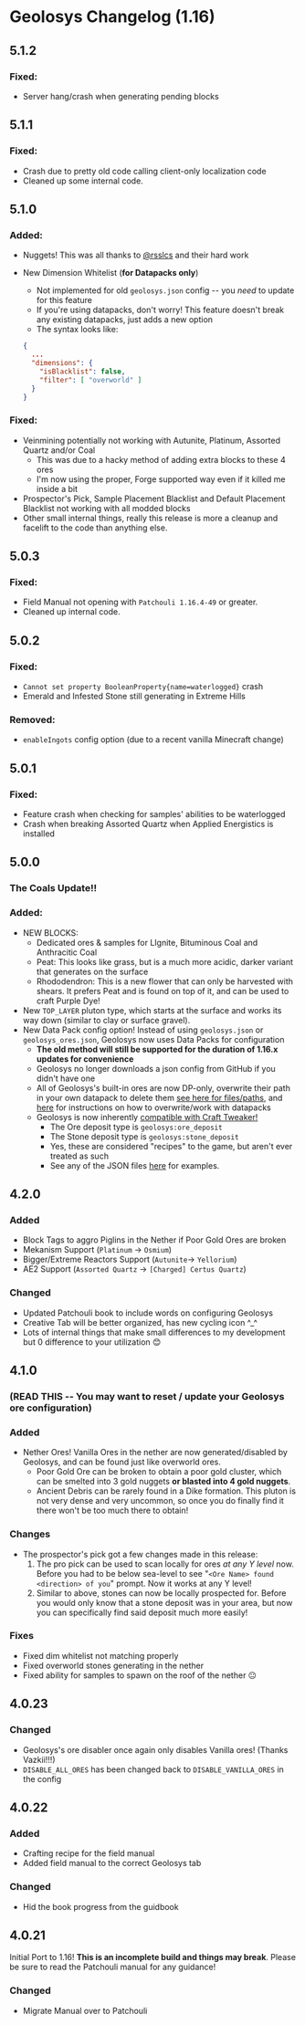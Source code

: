# Geolosys Changelog (1.16)

## 5.1.2

### Fixed:

- Server hang/crash when generating pending blocks

## 5.1.1

### Fixed:

- Crash due to pretty old code calling client-only localization code
- Cleaned up some internal code.

## 5.1.0

### Added:

- Nuggets! This was all thanks to [@rsslcs](https://github.com/rsslcs) and their hard work
- New Dimension Whitelist (**for Datapacks only**)

  - Not implemented for old `geolosys.json` config -- you _need_ to update for this feature
  - If you're using datapacks, don't worry! This feature doesn't break any existing datapacks, just adds a new option
  - The syntax looks like:

  ```json
  {
    ...
    "dimensions": {
      "isBlacklist": false,
      "filter": [ "overworld" ]
    }
  }
  ```

### Fixed:

- Veinmining potentially not working with Autunite, Platinum, Assorted Quartz and/or Coal
  - This was due to a hacky method of adding extra blocks to these 4 ores
  - I'm now using the proper, Forge supported way even if it killed me inside a bit
- Prospector's Pick, Sample Placement Blacklist and Default Placement Blacklist not working with all modded blocks
- Other small internal things, really this release is more a cleanup and facelift to the code than anything else.

## 5.0.3

### Fixed:

- Field Manual not opening with `Patchouli 1.16.4-49` or greater.
- Cleaned up internal code.

## 5.0.2

### Fixed:

- `Cannot set property BooleanProperty{name=waterlogged}` crash
- Emerald and Infested Stone still generating in Extreme Hills

### Removed:

- `enableIngots` config option (due to a recent vanilla Minecraft change)

## 5.0.1

### Fixed:

- Feature crash when checking for samples' abilities to be waterlogged
- Crash when breaking Assorted Quartz when Applied Energistics is installed

## 5.0.0

### The Coals Update!!

### Added:

- NEW BLOCKS:
  - Dedicated ores & samples for LIgnite, Bituminous Coal and Anthracitic Coal
  - Peat: This looks like grass, but is a much more acidic, darker variant that generates on the surface
  - Rhododendron: This is a new flower that can only be harvested with shears. It prefers Peat and is found on top of it, and can be used to craft Purple Dye!
- New `TOP_LAYER` pluton type, which starts at the surface and works its way down (similar to clay or surface gravel).
- New Data Pack config option! Instead of using `geolosys.json` or `geolosys_ores.json`, Geolosys now uses Data Packs for configuration
  - **The old method will still be supported for the duration of 1.16.x updates for convenience**
  - Geolosys no longer downloads a json config from GitHub if you didn't have one
  - All of Geolosys's built-in ores are now DP-only, overwrite their path in your own datapack to delete them [see here for files/paths](https://github.com/oitsjustjose/Geolosys/tree/1.16/src/main/resources/data/geolosys/deposits), and [here](https://minecraft.gamepedia.com/Data_Pack) for instructions on how to overwrite/work with datapacks
  - Geolosys is now inherently [compatible with Craft Tweaker!](https://github.com/CraftTweaker/CraftTweaker-Examples/blob/master/1.14/recipetypes.zs)
    - The Ore deposit type is `geolosys:ore_deposit`
    - The Stone deposit type is `geolosys:stone_deposit`
    - Yes, these are considered "recipes" to the game, but aren't ever treated as such
    - See any of the JSON files [here](https://github.com/oitsjustjose/Geolosys/tree/1.16/src/main/resources/data/geolosys/deposits) for examples.

## 4.2.0

### Added

- Block Tags to aggro Piglins in the Nether if Poor Gold Ores are broken
- Mekanism Support (`Platinum` -> `Osmium`)
- Bigger/Extreme Reactors Support (`Autunite`-> `Yellorium`)
- AE2 Support (`Assorted Quartz` -> `[Charged] Certus Quartz`)

### Changed

- Updated Patchouli book to include words on configuring Geolosys
- Creative Tab will be better organized, has new cycling icon ^\_^
- Lots of internal things that make small differences to my development but 0 difference to your utilization 😊

## 4.1.0

### (READ THIS -- You may want to reset / update your Geolosys ore configuration)

### Added

- Nether Ores! Vanilla Ores in the nether are now generated/disabled by Geolosys, and can be found just like overworld ores.
  - Poor Gold Ore can be broken to obtain a poor gold cluster, which can be smelted into 3 gold nuggets **or blasted into 4 gold nuggets**.
  - Ancient Debris can be rarely found in a Dike formation. This pluton is not very dense and very uncommon, so once you do finally find it there won't be too much there to obtain!

### Changes

- The prospector's pick got a few changes made in this release:
  1. The pro pick can be used to scan locally for ores _at any Y level_ now. Before you had to be below sea-level to see "`<Ore Name> found <direction> of you`" prompt. Now it works at any Y level!
  2. Similar to above, stones can now be locally prospected for. Before you would only know that a stone deposit was in your area, but now you can specifically find said deposit much more easily!

### Fixes

- Fixed dim whitelist not matching properly
- Fixed overworld stones generating in the nether
- Fixed ability for samples to spawn on the roof of the nether 😐

## 4.0.23

### Changed

- Geolosys's ore disabler once again only disables Vanilla ores! (Thanks Vazkii!!!)
- `DISABLE_ALL_ORES` has been changed back to `DISABLE_VANILLA_ORES` in the config

## 4.0.22

### Added

- Crafting recipe for the field manual
- Added field manual to the correct Geolosys tab

### Changed

- Hid the book progress from the guidbook

## 4.0.21

Initial Port to 1.16! **This is an incomplete build and things may break**. Please be sure to read the Patchouli manual for any guidance!

### Changed

- Migrate Manual over to Patchouli
